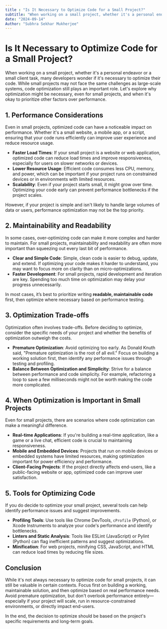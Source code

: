 ```yaml
---
title : "Is It Necessary to Optimize Code for a Small Project?"
subtitle: "When working on a small project, whether it's a personal endeavor or a small client task, many developers wonder if it's necessary to optimize their code. While small projects may not face the same challenges as large-scale systems, code optimization still plays an important role. Let's explore why optimization might be necessary, even for small projects, and when it's okay to prioritize other factors over performance."
date: "2024-09-14"
Author: "Subhra Sekhar Mukherjee"
---
```


# Is It Necessary to Optimize Code for a Small Project?

When working on a small project, whether it's a personal endeavor or a small client task, many developers wonder if it's necessary to optimize their code. While small projects may not face the same challenges as large-scale systems, code optimization still plays an important role. Let's explore why optimization might be necessary, even for small projects, and when it's okay to prioritize other factors over performance.

## 1. **Performance Considerations**
Even in small projects, optimized code can have a noticeable impact on performance. Whether it's a small website, a mobile app, or a script, ensuring that your code runs efficiently can improve user experience and reduce resource usage.

- **Faster Load Times**: If your small project is a website or web application, optimized code can reduce load times and improve responsiveness, especially for users on slower networks or devices.
- **Lower Resource Usage**: Efficient code consumes less CPU, memory, and power, which can be important if your project runs on constrained devices or in environments with limited resources.
- **Scalability**: Even if your project starts small, it might grow over time. Optimizing your code early can prevent performance bottlenecks if the project scales.

However, if your project is simple and isn't likely to handle large volumes of data or users, performance optimization may not be the top priority.

## 2. **Maintainability and Readability**
In some cases, over-optimizing code can make it more complex and harder to maintain. For small projects, maintainability and readability are often more important than squeezing out every last bit of performance.

- **Clear and Simple Code**: Simple, clean code is easier to debug, update, and extend. If optimizing your code makes it harder to understand, you may want to focus more on clarity than on micro-optimizations.
- **Faster Development**: For small projects, rapid development and iteration are key. Spending too much time on optimization may delay your progress unnecessarily.

In most cases, it’s best to prioritize writing **readable, maintainable code** first, then optimize where necessary based on performance testing.

## 3. **Optimization Trade-offs**
Optimization often involves trade-offs. Before deciding to optimize, consider the specific needs of your project and whether the benefits of optimization outweigh the costs.

- **Premature Optimization**: Avoid optimizing too early. As Donald Knuth said, "Premature optimization is the root of all evil." Focus on building a working solution first, then identify any performance issues through testing and profiling.
- **Balance Between Optimization and Simplicity**: Strive for a balance between performance and code simplicity. For example, refactoring a loop to save a few milliseconds might not be worth making the code more complicated.

## 4. **When Optimization is Important in Small Projects**
Even for small projects, there are scenarios where code optimization can make a meaningful difference.

- **Real-time Applications**: If you're building a real-time application, like a game or a live chat, efficient code is crucial to maintaining responsiveness.
- **Mobile and Embedded Devices**: Projects that run on mobile devices or embedded systems have limited resources, making optimization important for power efficiency and performance.
- **Client-Facing Projects**: If the project directly affects end-users, like a public-facing website or app, optimized code can improve user satisfaction.

## 5. **Tools for Optimizing Code**
If you do decide to optimize your small project, several tools can help identify performance issues and suggest improvements.

- **Profiling Tools**: Use tools like Chrome DevTools, `cProfile` (Python), or Xcode Instruments to analyze your code's performance and identify bottlenecks.
- **Linters and Static Analysis**: Tools like ESLint (JavaScript) or Pylint (Python) can flag inefficient patterns and suggest optimizations.
- **Minification**: For web projects, minifying CSS, JavaScript, and HTML can reduce load times by reducing file sizes.

## Conclusion

While it's not always necessary to optimize code for small projects, it can still be valuable in certain contexts. Focus first on building a working, maintainable solution, and then optimize based on real performance needs. Avoid premature optimization, but don't overlook performance entirely—especially if your project will scale, run in resource-constrained environments, or directly impact end-users.

In the end, the decision to optimize should be based on the project's specific requirements and long-term goals.

